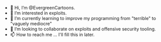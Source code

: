 - 👋 Hi, I’m @EvergreenCartoons.
- 👀 I’m interested in exploits.
- 🌱 I’m currently learning to improve my programming from "terrible" to "vaguely mediocre"
- 💞️ I’m looking to collaborate on exploits and offensive security tooling.
- 📫 How to reach me ... I'll fill this in later.

<!---
EvergreenCartoons/EvergreenCartoons is a ✨ special ✨ repository because its `README.md` (this file) appears on your GitHub profile.
You can click the Preview link to take a look at your changes.
--->
